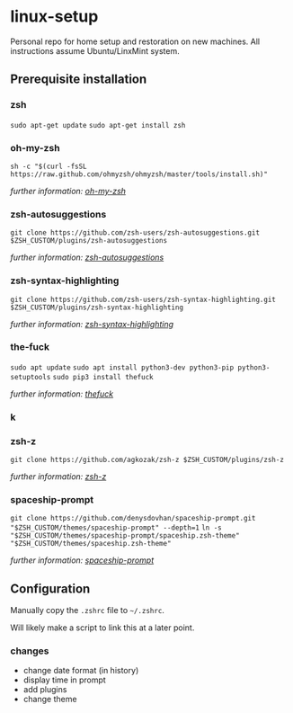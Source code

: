 # linux-setup
Personal repo for home setup and restoration on new machines. All instructions assume Ubuntu/LinxMint system.

## Prerequisite installation
### zsh
`sudo apt-get update`
`sudo apt-get install zsh`

### oh-my-zsh
`sh -c "$(curl -fsSL https://raw.github.com/ohmyzsh/ohmyzsh/master/tools/install.sh)"`

_further information: [oh-my-zsh](https://github.com/robbyrussell/oh-my-zsh)_

### zsh-autosuggestions
`git clone https://github.com/zsh-users/zsh-autosuggestions.git $ZSH_CUSTOM/plugins/zsh-autosuggestions`

_further information: [zsh-autosuggestions](https://github.com/zsh-users/zsh-autosuggestions)_

### zsh-syntax-highlighting
`git clone https://github.com/zsh-users/zsh-syntax-highlighting.git $ZSH_CUSTOM/plugins/zsh-syntax-highlighting`

_further information: [zsh-syntax-highlighting](https://github.com/zsh-users/zsh-syntax-highlighting)_

### the-fuck
`sudo apt update`
`sudo apt install python3-dev python3-pip python3-setuptools`
`sudo pip3 install thefuck`

_further information: [thefuck](https://github.com/nvbn/thefuck)_

### k

### zsh-z
`git clone https://github.com/agkozak/zsh-z $ZSH_CUSTOM/plugins/zsh-z`

_further information: [zsh-z](https://github.com/agkozak/zsh-z)_

### spaceship-prompt
`git clone https://github.com/denysdovhan/spaceship-prompt.git "$ZSH_CUSTOM/themes/spaceship-prompt" --depth=1`
`ln -s "$ZSH_CUSTOM/themes/spaceship-prompt/spaceship.zsh-theme" "$ZSH_CUSTOM/themes/spaceship.zsh-theme"`

_further information: [spaceship-prompt](https://github.com/denysdovhan/spaceship-prompt)_

## Configuration
Manually copy the `.zshrc` file to `~/.zshrc`.

Will likely make a script to link this at a later point.
### changes
- change date format (in history)
- display time in prompt
- add plugins
- change theme
